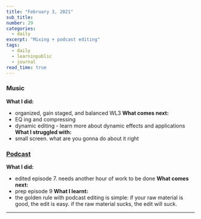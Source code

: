 ```yaml
---
title: "February 3, 2021"
sub_title: 
number: 29
categories:
  - daily
excerpt: "Mixing + podcast editing"
tags:
  - daily
  - learninpublic
  - journal
read_time: true
---
```


### Music
**What I did:**
- organized, gain staged, and balanced WL3
**What comes next:**
- EQ ing and compressing
- dynamic editing - learn more about dynamic effects and applications
**What I struggled with:**
- small screen. what are you gonna do about it right

### [Podcast](http://frndshiptime.com)
**What I did:** 
- edited episode 7. needs another hour of work to be done
**What comes next:**
- prep episode 9
**What I learnt:**
- the golden rule with podcast editing is simple: if your raw material is good, the edit is easy. if the raw material sucks, the edit will suck. 

---

